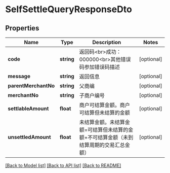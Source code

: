# SelfSettleQueryResponseDto

## Properties
Name | Type | Description | Notes
------------ | ------------- | ------------- | -------------
**code** | **string** | 返回码&lt;br&gt;成功：000000&lt;br&gt;其他错误码参加错误码描述 | [optional] 
**message** | **string** | 返回信息 | [optional] 
**parentMerchantNo** | **string** | 父商编 | [optional] 
**merchantNo** | **string** | 子商户编号 | [optional] 
**settlableAmount** | **float** | 商户可结算金额。商户可结算但未结算的金额 | [optional] 
**unsettledAmount** | **float** | 未结算金额。未结算金额&#x3D;可结算但未结算的金额+不可结算金额（未到结算周期的交易汇总金额） | [optional] 

[[Back to Model list]](../README.md#documentation-for-models) [[Back to API list]](../README.md#documentation-for-api-endpoints) [[Back to README]](../README.md)



